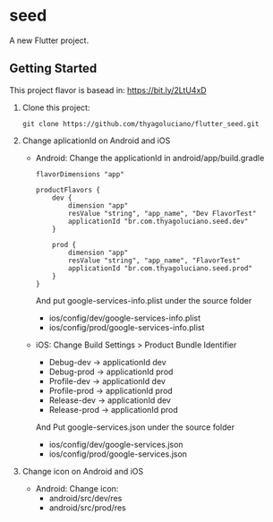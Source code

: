 # seed

A new Flutter project.

## Getting Started

This project flavor is basead in: https://bit.ly/2LtU4xD

1. Clone this project: 
    ```
    git clone https://github.com/thyagoluciano/flutter_seed.git
    ```
2. Change aplicationId on Android and iOS

    - Android: Change the applicationId in android/app/build.gradle
        ```
        flavorDimensions "app"

        productFlavors {
            dev {
                dimension "app"
                resValue "string", "app_name", "Dev FlavorTest"
                applicationId "br.com.thyagoluciano.seed.dev"
            }

            prod {
                dimension "app"
                resValue "string", "app_name", "FlavorTest"
                applicationId "br.com.thyagoluciano.seed.prod"
            }
        }
        ```

        And put google-services-info.plist under the source folder 

        - ios/config/dev/google-services-info.plist
        - ios/config/prod/google-services-info.plist

    - iOS: Change Build Settings > Product Bundle Identifier 
        - Debug-dev -> applicationId dev
        - Debug-prod -> applicationId prod
        - Profile-dev -> applicationId dev
        - Profile-prod -> applicationId prod
        - Release-dev -> applicationId dev
        - Release-prod -> applicationId prod
    
        And Put google-services.json under the source folder 
        - ios/config/dev/google-services.json
        - ios/config/prod/google-services.json


3. Change icon on Android and iOS

    - Android: Change icon:
        - android/src/dev/res
        - android/src/prod/res
